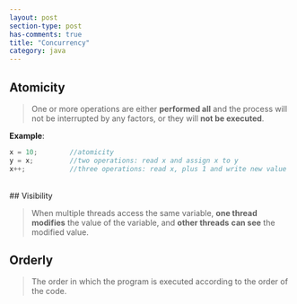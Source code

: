 ```yaml
---
layout: post
section-type: post
has-comments: true
title: "Concurrency"
category: java
---
```


## Atomicity

> One or more operations are either **performed all** and the process will not be interrupted by any factors, or they will **not be executed**.

**Example**:
    
```java
x = 10;        //atomicity
y = x;         //two operations: read x and assign x to y
x++;           //three operations: read x, plus 1 and write new value
```
    
<br>
## Visibility

> When multiple threads access the same variable, **one thread modifies** the value of the variable, and **other threads** **can see** the modified value.
> 

## Orderly

> The order in which the program is executed according to the order of the code.
>